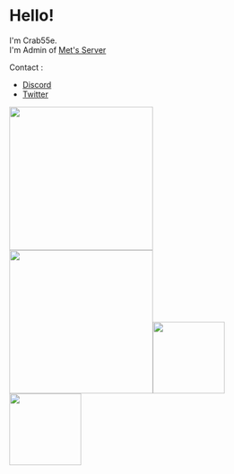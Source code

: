 # Hello!   
I'm Crab55e.   
I'm Admin of [Met's Server](//discord.mets-svr.com/)   

Contact :
- [Discord](//discord.gg/SDY3eF88bw)
- [Twitter](//twitter.com/Crab55e)

<a href="/Crab55e"><img src="https://github-readme-stats.vercel.app/api?username=Crab55e&theme=dark" height="256"></a><a href="/Crab55e"><img src="https://github-readme-stats.vercel.app/api/top-langs/?username=Crab55e&theme=dark" height="256"></a><a href="https://github.com/Crab55e/Mets-resourcepack"><img src="https://github-readme-stats.vercel.app/api/pin/?username=Crab55e&repo=Mets-resourcepack&theme=dark"  height="128"></a><a href="https://github.com/Crab55e/mini-met"><img src="https://github-readme-stats.vercel.app/api/pin/?username=Crab55e&repo=mini-met&theme=dark"  height="128"></a>
